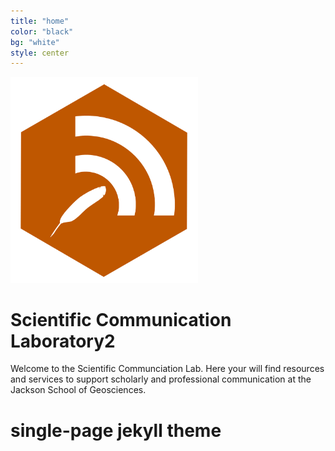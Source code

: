 ```yaml
---
title: "home"
color: "black"
bg: "white"
style: center
---
```


  <img src="/img/badgesci-comm-logo-o.png" width="300">


# Scientific Communication Laboratory2

Welcome to the Scientific Communciation Lab.  Here your will find resources and services to support scholarly and professional communication at the Jackson School of Geosciences.

# single-page jekyll theme

